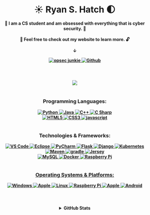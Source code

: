 <!--
****************************************************************************************
Title: README.md                 *******************************************************
Developed by: Ryan Hatch         *******************************************************
Last Updated: Sept 30th 2023     *******************************************************
Version: 2.4.0                   *******************************************************
****************************************************************************************
-->
<h1 align="center">☀️ Ryan S. Hatch 🌓</h1>
<p align="center">
  <b>📘 I am a CS student and am obsessed with everything that is cyber security. 📘 <br>
    <br> 🔐 Feel free to check out my website to learn more. 🔓
</p>
<div align="center">
  <p>&darr;</p>
  <div>
    <!--     <a href="https://ryanshatch.com/resume"><img src="https://img.shields.io/badge/Resume:_-ryanshatch.me-blue?style=flat-square&logo=Raspberry%20Pi" alt="opsec junkie"></a> -->
    <a href="https://ryanshatch.com">
      <img src="https://img.shields.io/badge/Portfolio:_-ryanshatch.com-blue?style=flat-square&logo=Raspberry%20Pi" alt="opsec junkie">
    </a>
    <a href="https://ryanshatch.com/Flappy-Bird">
      <img src="http://img.shields.io/badge/Sandbox:_-Flappy%20Bird-blue?style=flat-square&logo=Playstation" alt="Github">
    </a>
    <h1></h1>
    <br>
  </div>
</div>
<picture>
  <div style="text-align">
    <div align="center">
      <source media="(prefers-color-scheme: dark)" srcset="https://github.com/ryanshatch/ryanshatch.github.io/blob/main/hhi.jpg">
      <img alt=" " src="https://github.com/ryanshatch/ryanshatch.github.io/blob/main/hhi.jpg" style="width: 75%; height: 50%;">
    </div>
  </div>
</picture>
<h1></h1>
<h3 align="center">Programming Languages:</h3>
<p align="center">
  <!--   <h4 align="center">Programming:</h4><p align="center"> -->
  <!-- Back end Languages -->
  <a href="https://github.com/ryanshatch">
    <img src="https://img.shields.io/badge/python-black?style=for-the-badge&logo=python" alt="Python">
  </a>
  <a href="https://github.com/ryanshatch">
    <img src="https://img.shields.io/badge/java-black?style=for-the-badge&logo=openjdk" alt="Java">
  </a>
  <a href="https://github.com/ryanshatch">
    <img src="https://img.shields.io/badge/c++-black?style=for-the-badge&logo=cplusplus" alt="C++">
  </a>
  <a href="https://github.com/ryanshatch">
    <img src="https://img.shields.io/badge/C Sharp-black?style=for-the-badge&logo=csharp" alt="C Sharp">
  </a>
  <br>
  <!--     <h4 align="center">Web Development:</h4><p align="center"> -->
  <!-- Front End Languages -->
  <a href="https://github.com/ryanshatch">
    <img src="https://img.shields.io/badge/html5-black?style=for-the-badge&logo=html5" alt="HTML5">
  </a>
  <a href="https://github.com/ryanshatch">
    <img src="https://img.shields.io/badge/css3-black?style=for-the-badge&logo=css3" alt="CSS3">
  </a>
  <a href="https://github.com/ryanshatch">
    <img src="https://img.shields.io/badge/javascript-black?style=for-the-badge&logo=javascript" alt="javascript">
  </a>
  <!--   <a href="https://github.com/ryanshatch"><img src="https://img.shields.io/badge/html-black?style=for-the-badge&logo=html" alt="HTML"></a><a href="https://github.com/ryanshatch"><img src="https://img.shields.io/badge/css-black?style=for-the-badge&logo=css" alt="CSS"><a href="https://github.com/ryanshatch">   -->
  <!--   <a href="https://github.com/ryanshatch"><img src="https://img.shields.io/badge/sql-black?style=for-the-badge&logo=mysql" alt="SQL"> -->
  </a>
  <br>
  <br>
<h3 align="center">Technologies & Frameworks:</h3>
<p align="center">
  <!--   <a href="https://hub.docker.com/u/ryanshatch"><img src="https://img.shields.io/badge/html5-black?style=for-the-badge&logo=html5" alt="HTML5"></a><a href="https://hub.docker.com/u/ryanshatch"><img src="https://img.shields.io/badge/css3-black?style=for-the-badge&logo=css3" alt="CSS3"></a> -->
  <a href="https://github.com/ryanshatch">
    <img src="https://img.shields.io/badge/vscode-black?style=for-the-badge&logo=visual-studio-code" alt="VS Code">
  </a>
  </a>
  <a href="https://github.com/ryanshatch">
    <img src="https://img.shields.io/badge/eclipse-black?style=for-the-badge&logo=eclipse" alt="Eclipse">
  </a>
  <a href="https://github.com/ryanshatch">
    <img src="https://img.shields.io/badge/pycharm-black?style=for-the-badge&logo=pycharm" alt="PyCharm">
  </a>
  <a href="https://github.com/ryanshatch">
    <img src="https://img.shields.io/badge/flask-black?style=for-the-badge&logo=flask" alt="Flask">
  </a>
  </a>
  <a href="https://github.com/ryanshatch">
    <img src="https://img.shields.io/badge/django-black?style=for-the-badge&logo=django" alt="Django">
  </a>
  </a>
  <a href="https://github.com/ryanshatch">
    <img src="https://img.shields.io/badge/kubernetes-black?style=for-the-badge&logo=kubernetes" alt="Kubernetes">
  </a>
  <br>
  <a href="https://github.com/ryanshatch">
    <img src="https://img.shields.io/badge/maven-black?style=for-the-badge&logo=maven" alt="Maven">
  </a>
  </a>
  <a href="https://github.com/ryanshatch">
    <img src="https://img.shields.io/badge/gradle-black?style=for-the-badge&logo=maven" alt="gradle">
  </a>
  </a>
  <a href="https://github.com/ryanshatch">
    <img src="https://img.shields.io/badge/jersey-black?style=for-the-badge&logo=java" alt="Jersey">
  </a>
  <br>
  <a href="https://github.com/ryanshatch">
    <img src="https://img.shields.io/badge/mysql-black?style=for-the-badge&logo=mysql" alt="MySQL">
  </a>
  <!--     <a href="https://github.com/ryanshatch"><img src="https://img.shields.io/badge/openmediavault-black?style=for-the-badge&logo=openmediavault" alt="OpenMediaVault"></a> -->
  <a href="https://github.com/ryanshatch">
    <img src="https://img.shields.io/badge/docker-black?style=for-the-badge&logo=docker" alt="Docker">
  </a>
  </a>
  <a href="https://github.com/ryanshatch">
    <img src="https://img.shields.io/badge/raspberry pi-black?style=for-the-badge&logo=raspberry-pi" alt="Raspberry Pi">
    <br>
    <br>
    <!--   </a><a href="https://github.com/ryanshatch"><img src="https://img.shields.io/badge/parted-magic-black?style=for-the-badge&logo=partedmagic" alt="Parted Magic"></a></p> -->
    <h3 align="center">Operating Systems & Platforms:</h3>
    <p align="center">
      <a href="https://github.com/ryanshatch">
        <img src="https://img.shields.io/badge/Windows-black?style=for-the-badge&logo=Windows" alt="Windows">
      </a>
      <a href="https://github.com/ryanshatch">
        <img src="https://img.shields.io/badge/Mac-black?style=for-the-badge&logo=Apple" alt="Apple">
      </a>
      <a href="https://github.com/ryanshatch">
        <img src="https://img.shields.io/badge/linux-black?style=for-the-badge&logo=Linux" alt="Linux">
        <a href="https://github.com/ryanshatch"></a>
        <a href="https://github.com/ryanshatch">
          <img src="https://img.shields.io/badge/raspbian-black?style=for-the-badge&logo=raspberry-pi" alt="Raspberry Pi">
        </a>
        <!--   <a href="https://github.com/ryanshatch"><img src="https://img.shields.io/badge/Ubuntu-black?style=for-the-badge&logo=Ubuntu" alt="Ubuntu"></a><a href="https://github.com/ryanshatch"><img src="https://img.shields.io/badge/Debian-black?style=for-the-badge&logo=Debian" alt="Debian"></a><a href="https://github.com/ryanshatch"><img src="https://img.shields.io/badge/Mint-black?style=for-the-badge&logo=Linux Mint" alt="Linux Mint"></a><a href="https://github.com/ryanshatch"><img src="https://img.shields.io/badge/Fedora-black?style=for-the-badge&logo=Fedora" alt="Fedora"></a><a href="https://github.com/ryanshatch"><img src="https://img.shields.io/badge/Redhat-black?style=for-the-badge&logo=Redhat" alt="Redhat"></a><br> -->
        <!--   <a href="https://github.com/ryanshatch"><img src="https://img.shields.io/badge/Alpine-black?style=for-the-badge&logo=Alpine-Linux" alt="Alpine Linux"></a> -->
        <a href="https://github.com/ryanshatch">
          <img src="https://img.shields.io/badge/Apple-black?style=for-the-badge&logo=Apple" alt="Apple">
        </a>
        <a href="https://github.com/ryanshatch">
          <img src="https://img.shields.io/badge/Android-black?style=for-the-badge&logo=Android" alt="Android">
        </a>
    </p>
    <h1></h1>
    <br>
    <details>
      <!-- GitHub Stats -->
      <summary align="center">GitHub Stats</summary>
      <!-- Profile Details and Commits -->
      <p align="center">
        <a href="https://github.com/ryanshatch">
          <img src="https://github-readme-streak-stats.herokuapp.com/?user=ryanshatch&hide_border=true&card_width=338&theme=github_dark" alt="Streak Stats">
        </a>
        <!--     <a href="https://github.com/ryanshatch"><img src="https://github-readme-stats.vercel.app/api/top-langs/?username=ryanshatch&layout=compact&langs_count=13&theme=transparent" alt="Top Languages"></a></p> -->
      <p align="center">
        <a href="https://github.com/ryanshatch">
          <img src="http://github-profile-summary-cards.vercel.app/api/cards/profile-details?username=ryanshatch&theme=github_dark" alt="Profile Details">
        </a>
      </p>
      <!-- Current Streak and Stats -->
      <p align="center">
        <a href="https://github.com/ryanshatch">
          <img src="http://github-profile-summary-cards.vercel.app/api/cards/productive-time?username=ryanshatch&hide_border=true&card_width=338&theme=github_dark&utcOffset=8" alt="Streak Stats">
        </a>
        <a href="https://github.com/ryanshatch">
          <img src="http://github-profile-summary-cards.vercel.app/api/cards/stats?username=ryanshatch&theme=github_dark" alt="Stats">
        </a>
      </p>
      <!-- Top Languages by Repo and Commit -->
      <p align="center">
        <a href="https://github.com/ryanshatch">
          <img src="http://github-profile-summary-cards.vercel.app/api/cards/repos-per-language?username=ryanshatch&langs_count=13&theme=github_dark&exclude_repo=CSS" alt="By Repo">
        </a>
        <a href="https://github.com/ryanshatch">
          <img src="http://github-profile-summary-cards.vercel.app/api/cards/most-commit-language?username=ryanshatch&langs_count=13&theme=github_dark&exclude=CSS" alt="By Commit">
        </a>
      </p>
      <!-- Most Used Languages -->
      <p align="center">
        <a href="https://github.com/ryanshatch">
          <img src="https://github-readme-stats.vercel.app/api/top-langs/?username=ryanshatch&layout=compact&langs_count=13&theme=transparent" alt="Top Languages" style="width: 50%; height: 50%">
        </a>
      </p>
      <picture>
        <div align="center">
          <source media="(prefers-color-scheme: dark)" srcset="https://github.com/ryanshatch/Can-You-Even-Triforce/raw/main/1331599477182.jpg" style="width: 100%; height: auto">
          <img alt=" " src="https://github.com/ryanshatch/Can-You-Even-Triforce/raw/main/1331599477182.jpg" style="width: 200%;">
        </div>
      </picture>
      <br>
      <p align="center">
        <a href="https://github.com/ryanshatch">
          <img src="https://komarev.com/ghpvc/?username=ryanshatch&color=blue&style=flat" alt="Profile Views">
        </a>
      </p>
      <!-- <div align="center"><img src="https://github.com/ryanshatch/Can-You-Even-Triforce/raw/main/1331599477182.jpg" alt="Triforce"></div> -->
      <!-- <div style="text-align: center;"><img src="https://github.com/ryanshatch/Can-You-Even-Triforce/raw/main/1331599477182.jpg" alt="Triforce" style="width: 100%; height: auto;"></div> -->
      <!-- **ryanshatch/ryanshatch** is a ✨ _special_ ✨ repository because its `README.md` (this file) appears on your GitHub profile.

<!-- Here are some ideas to get you started:

- 🔭 I’m currently working on ...
- 🌱 I’m currently learning ...
- 👯 I’m looking to collaborate on ...
- 🤔 I’m looking for help with ...
- 💬 Ask me about ...
- 📫 How to reach me: ...
- 😄 Pronouns: ...
- ⚡ Fun fact: ...
-->
